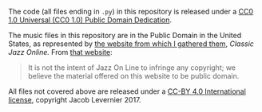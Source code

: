 The code (all files ending in `.py`) in this repository is released under a [CC0 1.0 Universal (CC0 1.0) Public Domain Dedication](https://creativecommons.org/publicdomain/zero/1.0/).

The music files in this repository are in the Public Domain in the United States, as represented by [the website from which I gathered them](http://www.jazz-on-line.com/artists/Dave_Brubeck.htm), *Classic Jazz Online.* From [that website](http://www.jazz-on-line.com/Miscelleanous.htm):

> It is not the intent of Jazz On Line to infringe any copyright; we believe the material offered on this website to be public domain.

All files not covered above are released under a [CC-BY 4.0 International license](https://creativecommons.org/licenses/by/4.0/), copyright Jacob Levernier 2017.